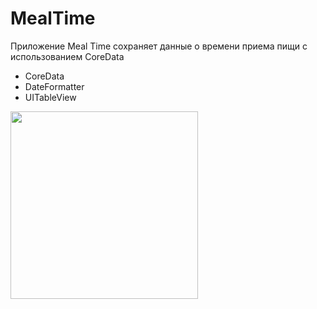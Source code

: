 # MealTime

Приложение Meal Time сохраняет данные о времени приема пищи с использованием CoreData

- CoreData
- DateFormatter
- UITableView


<img src="https://user-images.githubusercontent.com/81886542/130976257-83af42ef-51d0-49e8-84eb-f6c37e22d104.png" width="300" />







